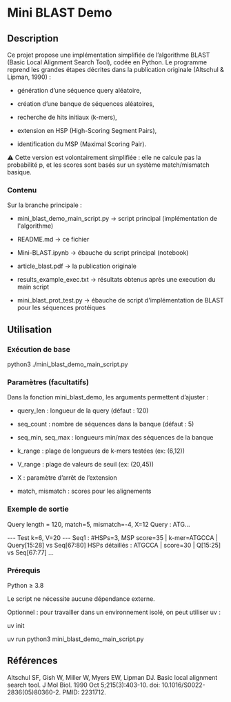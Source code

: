 # Mini BLAST Demo

## Description

Ce projet propose une implémentation simplifiée de l’algorithme BLAST (Basic Local Alignment Search Tool), codée en Python.
Le programme reprend les grandes étapes décrites dans la publication originale (Altschul & Lipman, 1990) :

- génération d’une séquence query aléatoire,

- création d’une banque de séquences aléatoires,

- recherche de hits initiaux (k-mers),

- extension en HSP (High-Scoring Segment Pairs),

- identification du MSP (Maximal Scoring Pair).

⚠️ Cette version est volontairement simplifiée : elle ne calcule pas la probabilité p, et les scores sont basés sur un système match/mismatch basique.

### Contenu

Sur la branche principale : 

- mini_blast_demo_main_script.py → script principal (implémentation de l'algorithme)

- README.md → ce fichier   

- Mini-BLAST.ipynb → ébauche du script principal (notebook)

- article_blast.pdf → la publication originale

- results_example_exec.txt → résultats obtenus après une execution du main script

- mini_blast_prot_test.py → ébauche de script d'implémentation de BLAST pour les séquences protéiques


## Utilisation 

### Exécution de base

python3 ./mini_blast_demo_main_script.py

### Paramètres (facultatifs)

Dans la fonction mini_blast_demo, les arguments permettent d’ajuster :

- query_len : longueur de la query (défaut : 120)

- seq_count : nombre de séquences dans la banque (défaut : 5)

- seq_min, seq_max : longueurs min/max des séquences de la banque

- k_range : plage de longueurs de k-mers testées (ex: (6,12))

- V_range : plage de valeurs de seuil (ex: (20,45))

- X : paramètre d’arrêt de l’extension

- match, mismatch : scores pour les alignements


### Exemple de sortie

Query length = 120, match=5, mismatch=-4, X=12
Query : ATG...

--- Test k=6, V=20 ---
Seq1 : #HSPs=3, MSP score=35 | k-mer=ATGCCA | Query[15:28] vs Seq[67:80]
  HSPs détaillés :
    ATGCCA | score=30 | Q[15:25] vs Seq[67:77]
    ...


### Prérequis

Python ≥ 3.8

Le script ne nécessite aucune dépendance externe.

Optionnel : pour travailler dans un environnement isolé, on peut utiliser uv : 

uv init

uv run python3 mini_blast_demo_main_script.py


## Références

Altschul SF, Gish W, Miller W, Myers EW, Lipman DJ. Basic local alignment search tool. J Mol Biol. 1990 Oct 5;215(3):403-10. doi: 10.1016/S0022-2836(05)80360-2. PMID: 2231712.



